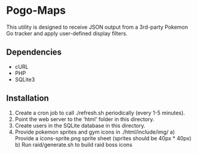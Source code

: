 # Pogo-Maps

This utility is designed to receive JSON output from a 3rd-party Pokemon Go tracker and apply 
user-defined display filters.  

## Dependencies
 * cURL
 * PHP
 * SQLite3

## Installation
1) Create a cron job to call ./refresh.sh periodically (every 1-5 minutes).
2) Point the web server to the 'html' folder in this directory.  
3) Create users in the SQLite database in this directory.  
4) Provide pokemon sprites and gym icons in ./html/include/img/
   a) Provide a icons-sprite.png sprite sheet (sprites should be 40px * 40px)
   b) Run raid/generate.sh to build raid boss icons
